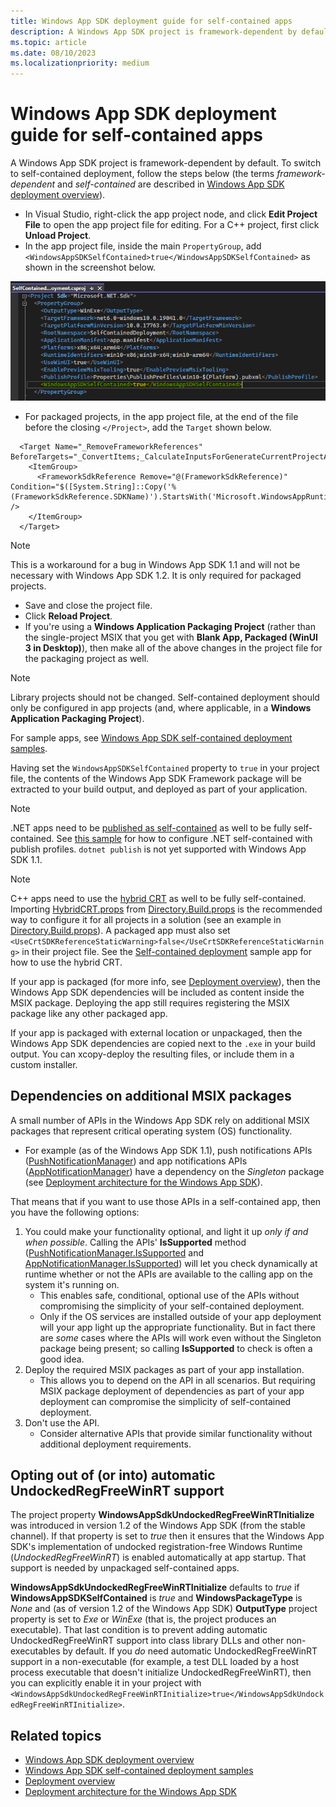 ```yaml
---
title: Windows App SDK deployment guide for self-contained apps
description: A Windows App SDK project is framework-dependent by default. To switch to self-contained deployment, follow the steps in this article (the terms *framework-dependent* and *self-contained* are described in [Windows App SDK deployment overview](../deploy-overview.md)).
ms.topic: article
ms.date: 08/10/2023
ms.localizationpriority: medium
---
```


# Windows App SDK deployment guide for self-contained apps

A Windows App SDK project is framework-dependent by default. To switch to self-contained deployment, follow the steps below (the terms *framework-dependent* and *self-contained* are described in [Windows App SDK deployment overview](../deploy-overview.md)).

* In Visual Studio, right-click the app project node, and click **Edit Project File** to open the app project file for editing. For a C++ project, first click **Unload Project**.
* In the app project file, inside the main `PropertyGroup`, add `<WindowsAppSDKSelfContained>true</WindowsAppSDKSelfContained>` as shown in the screenshot below.

![Screenshot showing the WindowsAppSDKSelfContained property set in a project file.](../../images/winappsdk-self-contained.png)
* For packaged projects, in the app project file, at the end of the file before the closing `</Project>`, add the `Target` shown below.

```
  <Target Name="_RemoveFrameworkReferences" BeforeTargets="_ConvertItems;_CalculateInputsForGenerateCurrentProjectAppxManifest">
    <ItemGroup>
      <FrameworkSdkReference Remove="@(FrameworkSdkReference)" Condition="$([System.String]::Copy('%(FrameworkSdkReference.SDKName)').StartsWith('Microsoft.WindowsAppRuntime.'))" />
    </ItemGroup>
  </Target>
```

> [!NOTE]
> This is a workaround for a bug in Windows App SDK 1.1 and will not be necessary with Windows App SDK 1.2. It is only required for packaged projects.
* Save and close the project file.
* Click **Reload Project**.
* If you're using a **Windows Application Packaging Project** (rather than the single-project MSIX that you get with **Blank App, Packaged (WinUI 3 in Desktop)**), then make all of the above changes in the project file for the packaging project as well.

> [!NOTE]
> Library projects should not be changed. Self-contained deployment should only be configured in app projects (and, where applicable, in a **Windows Application Packaging Project**).

For sample apps, see [Windows App SDK self-contained deployment samples](https://github.com/microsoft/WindowsAppSDK-Samples/tree/main/Samples/SelfContainedDeployment).

Having set the `WindowsAppSDKSelfContained` property to `true` in your project file, the contents of the Windows App SDK Framework package will be extracted to your build output, and deployed as part of your application.

> [!NOTE]
> .NET apps need to be [published as self-contained](/dotnet/core/deploying/#publish-self-contained) as well to be fully self-contained. See [this sample](https://github.com/microsoft/WindowsAppSDK-Samples/blob/f1a30c2524c785739fee842d02a1ea15c1362f8f/Samples/SelfContainedDeployment/cs-winui-unpackaged/SelfContainedDeployment.csproj#L12) for how to configure .NET self-contained with publish profiles. `dotnet publish` is not yet supported with Windows App SDK 1.1.

> [!NOTE]
> C++ apps need to use the [hybrid CRT](https://github.com/microsoft/WindowsAppSDK/blob/main/docs/Coding-Guidelines/HybridCRT.md#what-is-the-hybrid-crt) as well to be fully self-contained. Importing [HybridCRT.props](https://github.com/microsoft/WindowsAppSDK/blob/main/HybridCRT.props) from [Directory.Build.props](/visualstudio/msbuild/customize-your-build#directorybuildprops-and-directorybuildtargets) is the recommended way to configure it for all projects in a solution (see an example in [Directory.Build.props](https://github.com/microsoft/WindowsAppSDK-Samples/blob/43404afcc4e72294b3e2706d2eff12418dbb815a/Samples/SelfContainedDeployment/cpp-winui-unpackaged/Directory.Build.props#L3)). A packaged app must also set `<UseCrtSDKReferenceStaticWarning>false</UseCrtSDKReferenceStaticWarning>` in their project file. See the [Self-contained deployment](https://github.com/microsoft/WindowsAppSDK-Samples/tree/main/Samples/SelfContainedDeployment/) sample app for how to use the hybrid CRT.

If your app is packaged (for more info, see [Deployment overview](../index.md)), then the Windows App SDK dependencies will be included as content inside the MSIX package. Deploying the app still requires registering the MSIX package like any other packaged app.

If your app is packaged with external location or unpackaged, then the Windows App SDK dependencies are copied next to the `.exe` in your build output. You can xcopy-deploy the resulting files, or include them in a custom installer.

## Dependencies on additional MSIX packages

A small number of APIs in the Windows App SDK rely on additional MSIX packages that represent critical operating system (OS) functionality.

* For example (as of the Windows App SDK 1.1), push notifications APIs ([PushNotificationManager](/windows/windows-app-sdk/api/winrt/microsoft.windows.pushnotifications.pushnotificationmanager)) and app notifications APIs ([AppNotificationManager](/windows/windows-app-sdk/api/winrt/microsoft.windows.appnotifications.appnotificationmanager)) have a dependency on the *Singleton* package (see [Deployment architecture for the Windows App SDK](../../windows-app-sdk/deployment-architecture.md)).

That means that if you want to use those APIs in a self-contained app, then you have the following options:

1. You could make your functionality optional, and light it up *only if and when possible*. Calling the APIs' **IsSupported** method ([PushNotificationManager.IsSupported](/windows/windows-app-sdk/api/winrt/microsoft.windows.pushnotifications.pushnotificationmanager.issupported) and [AppNotificationManager.IsSupported](/windows/windows-app-sdk/api/winrt/microsoft.windows.appnotifications.appnotificationmanager.issupported)) will let you check dynamically at runtime whether or not the APIs are available to the calling app on the system it's running on.
    * This enables safe, conditional, optional use of the APIs without compromising the simplicity of your self-contained deployment.
    * Only if the OS services are installed outside of your app deployment will your app light up the appropriate functionality. But in fact there are *some* cases where the APIs will work even without the Singleton package being present; so calling **IsSupported** to check is often a good idea.
2. Deploy the required MSIX packages as part of your app installation.
    * This allows you to depend on the API in all scenarios. But requiring MSIX package deployment of dependencies as part of your app deployment can compromise the simplicity of self-contained deployment.
3. Don't use the API.
    * Consider alternative APIs that provide similar functionality without additional deployment requirements.

## Opting out of (or into) automatic UndockedRegFreeWinRT support

The project property **WindowsAppSdkUndockedRegFreeWinRTInitialize** was introduced in version 1.2 of the Windows App SDK (from the stable channel). If that property is set to *true* then it ensures that the Windows App SDK's implementation of undocked registration-free Windows Runtime (*UndockedRegFreeWinRT*) is enabled automatically at app startup. That support is needed by unpackaged self-contained apps.

**WindowsAppSdkUndockedRegFreeWinRTInitialize** defaults to *true* if **WindowsAppSDKSelfContained** is *true* and **WindowsPackageType** is *None* and (as of version 1.2 of the Windows App SDK) **OutputType** project property is set to *Exe* or *WinExe* (that is, the project produces an executable). That last condition is to prevent adding automatic UndockedRegFreeWinRT support into class library DLLs and other non-executables by default. If you *do* need automatic UndockedRegFreeWinRT support in a non-executable (for example, a test DLL loaded by a host process executable that doesn't initialize UndockedRegFreeWinRT), then you can explicitly enable it in your project with `<WindowsAppSdkUndockedRegFreeWinRTInitialize>true</WindowsAppSdkUndockedRegFreeWinRTInitialize>`.

## Related topics

* [Windows App SDK deployment overview](../deploy-overview.md)
* [Windows App SDK self-contained deployment samples](https://github.com/microsoft/WindowsAppSDK-Samples/tree/main/Samples/SelfContainedDeployment)
* [Deployment overview](../index.md)
* [Deployment architecture for the Windows App SDK](../../windows-app-sdk/deployment-architecture.md)
